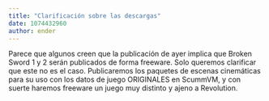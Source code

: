 ```yaml
---
title: "Clarificación sobre las descargas"
date: 1074432960
author: ender
---
```


Parece que algunos creen que la publicación de ayer implica que Broken Sword 1 y 2 serán publicados de forma freeware. Solo queremos clarificar que este no es el caso. Publicaremos los paquetes de escenas cinemáticas para su uso con los datos de juego ORIGINALES en ScummVM, y con suerte haremos freeware un juego muy distinto y ajeno a Revolution.
